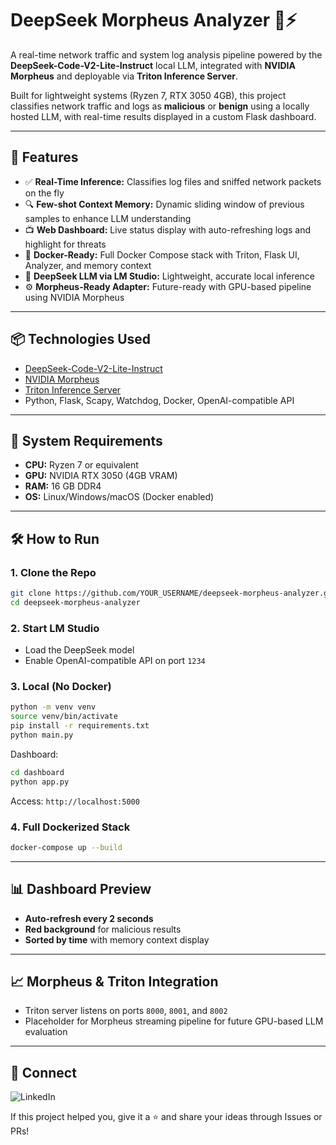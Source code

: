 # DeepSeek Morpheus Analyzer 🧠⚡

A real-time network traffic and system log analysis pipeline powered by the **DeepSeek-Code-V2-Lite-Instruct** local LLM, integrated with **NVIDIA Morpheus** and deployable via **Triton Inference Server**.

Built for lightweight systems (Ryzen 7, RTX 3050 4GB), this project classifies network traffic and logs as **malicious** or **benign** using a locally hosted LLM, with real-time results displayed in a custom Flask dashboard.

---

## 🚀 Features

- ✅ **Real-Time Inference:** Classifies log files and sniffed network packets on the fly
- 🔍 **Few-shot Context Memory:** Dynamic sliding window of previous samples to enhance LLM understanding
- 📺 **Web Dashboard:** Live status display with auto-refreshing logs and highlight for threats
- 🐳 **Docker-Ready:** Full Docker Compose stack with Triton, Flask UI, Analyzer, and memory context
- 🧠 **DeepSeek LLM via LM Studio:** Lightweight, accurate local inference
- ⚙️ **Morpheus-Ready Adapter:** Future-ready with GPU-based pipeline using NVIDIA Morpheus

---

## 📦 Technologies Used

- [DeepSeek-Code-V2-Lite-Instruct](https://github.com/deepseek-ai/DeepSeek-Coder)
- [NVIDIA Morpheus](https://developer.nvidia.com/morpheus)
- [Triton Inference Server](https://github.com/triton-inference-server/server)
- Python, Flask, Scapy, Watchdog, Docker, OpenAI-compatible API

---

## 🧰 System Requirements

- **CPU:** Ryzen 7 or equivalent
- **GPU:** NVIDIA RTX 3050 (4GB VRAM)
- **RAM:** 16 GB DDR4
- **OS:** Linux/Windows/macOS (Docker enabled)

---

## 🛠️ How to Run

### 1. Clone the Repo
```bash
git clone https://github.com/YOUR_USERNAME/deepseek-morpheus-analyzer.git
cd deepseek-morpheus-analyzer
```

### 2. Start LM Studio
- Load the DeepSeek model
- Enable OpenAI-compatible API on port `1234`

### 3. Local (No Docker)
```bash
python -m venv venv
source venv/bin/activate
pip install -r requirements.txt
python main.py
```

Dashboard:
```bash
cd dashboard
python app.py
```

Access: `http://localhost:5000`

### 4. Full Dockerized Stack
```bash
docker-compose up --build
```

---

## 📊 Dashboard Preview
- **Auto-refresh every 2 seconds**
- **Red background** for malicious results
- **Sorted by time** with memory context display

---

## 📈 Morpheus & Triton Integration
- Triton server listens on ports `8000`, `8001`, and `8002`
- Placeholder for Morpheus streaming pipeline for future GPU-based LLM evaluation

---

## 🤝 Connect

![LinkedIn](https://www.linkedin.com/in/swapneel-ghosh-834851218/)

If this project helped you, give it a ⭐ and share your ideas through Issues or PRs!

